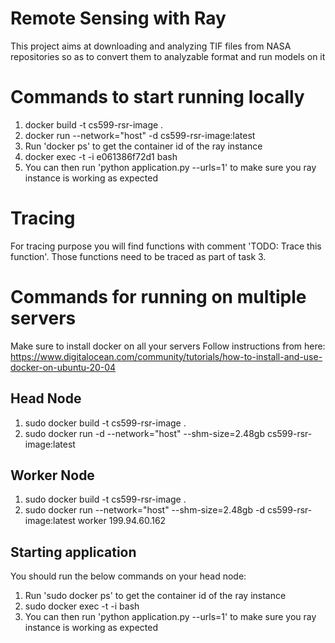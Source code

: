 # Remote Sensing with Ray

This project aims at downloading and analyzing TIF files from NASA repositories so as to convert them to analyzable 
format and run models on it


# Commands to start running locally
1. docker build -t cs599-rsr-image .
2. docker run --network="host" -d cs599-rsr-image:latest
3. Run 'docker ps' to get the container id of the ray instance
4. docker exec -t -i e061386f72d1 bash
5. You can then run 'python application.py --urls=1' to make sure you ray instance is working as expected

# Tracing
For tracing purpose you will find functions with comment 'TODO: Trace this function'. Those functions need to be traced
as part of task 3. 

# Commands for running on multiple servers

Make sure to install docker on all your servers
Follow instructions from here: https://www.digitalocean.com/community/tutorials/how-to-install-and-use-docker-on-ubuntu-20-04

## Head Node

1. sudo docker build -t cs599-rsr-image .
2. sudo docker run -d --network="host" --shm-size=2.48gb cs599-rsr-image:latest

## Worker Node
1. sudo docker build -t cs599-rsr-image .
2. sudo docker run --network="host" --shm-size=2.48gb -d cs599-rsr-image:latest worker 199.94.60.162

## Starting application
You should run the below commands on your head node:
1. Run 'sudo docker ps' to get the container id of the ray instance
2. sudo docker exec -t -i <container-id> bash
3. You can then run 'python application.py --urls=1' to make sure you ray instance is working as expected